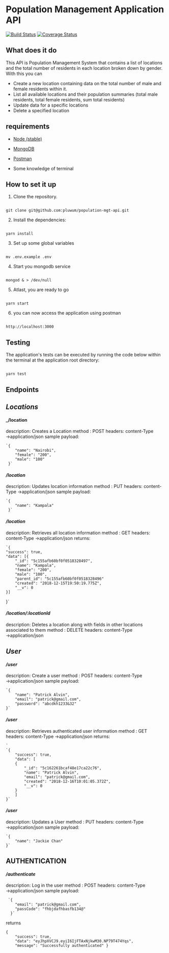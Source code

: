 # Population Management Application API

[![Build Status](https://travis-ci.org/pluwum/population-mgt-api.svg?branch=master)](https://travis-ci.org/pluwum/population-mgt-api) [![Coverage Status](https://coveralls.io/repos/github/pluwum/population-mgt-api/badge.svg?branch=master)](https://coveralls.io/github/pluwum/population-mgt-api?branch=master)

## What does it do

This API is Population Management System that contains a list of locations and the total number of residents in each location broken down by gender.
With this you can

- Create a new location containing data on the total number of male and female residents within it.
- List all available locations and their population summaries (total male residents, total female residents, sum total residents)
- Update data for a specific locations
- Delete a specified location

## requirements

- [Node (stable)](https://nodejs.org/en/)

- [MongoDB](https://www.mongodb.com/)

- [Postman](https://www.getpostman.com/)

- Some knowledge of terminal

## How to set it up

1. Clone the repository.

```

git clone git@github.com:pluwum/population-mgt-api.git

```

2. Install the dependencies:

```

yarn install

```

3. Set up some global variables

```

mv .env.example .env

```

4. Start you mongodb service

```

mongod & > /dev/null

```

5. Atlast, you are ready to go

```

yarn start

```

6. you can now access the application using postman

```

http://localhost:3000

```

## Testing

The application's tests can be executed by running the code below within the terminal at the application root directory:

```

yarn test

```

## Endpoints

## _Locations_

#### **\_/location**

description: Creates a Location
method : POST
headers: content-Type →application/json
sample payload:

    `{
        "name": "Nairobi",
        "female": "200",
        "male": "100"
     }`

#### **_/location_**

description: Updates location information
method : PUT
headers: content-Type →application/json
sample payload:

    `{
        "name": "Kampala"
     }`

#### **_/location_**

description: Retrieves all location information
method : GET
headers: content-Type →application/json
returns:

    `{
    "success": true,
    "data": [{
        "_id": "5c155afb60bf0f0518328497",
        "name": "Kampala",
        "female": "200",
        "male": "100",
        "parent_id": "5c155afb60bf0f0518328496"
        "created": "2018-12-15T19:50:19.775Z",
        "__v": 0
    }]

}`

#### **_/location/:locationId_**

description: Deletes a location along with fields in other locations associated to them
method : DELETE
headers: content-Type →application/json

## _User_

#### **_/user_**

description: Create a user
method : POST
headers: content-Type →application/json
sample payload:

    `{
        "name": "Patrick Alvin",
        "email": "patrick@gmail.com",
        "password": "abcdkh1233&32"
    }`

#### **_/user_**

description: Retrieves authenticated user information
method : GET
headers: content-Type →application/json
returns:

    `
    `{
        "success": true,
        "data": [
        {
            "_id": "5c162261bcaf48e17ca22c76",
            "name": "Patrick Alvin",
            "email": "patrick@gmail.com",
            "created": "2018-12-16T10:01:05.372Z",
            "__v": 0
        }
        ]
    }`

#### **_/user_**

description: Updates a User
method : PUT
headers: content-Type →application/json
sample payload:

    `{
        "name": "Jackie Chan"
    }`

## AUTHENTICATION

#### **_/authenticate_**

description: Log in the user
method : POST
headers: content-Type →application/json
sample payload:

     `{
    	"email": "patrick@gmail.com",
    	"passCode": "fhbjdafhbasfb134@"
      }`

returns

    {
        "success": true,
        "data": "eyJhpXVCJ9.eyiI6IjFTAxNjkwM30.NP79T474Yqs",
        "message": "Successfully authenticated" }
